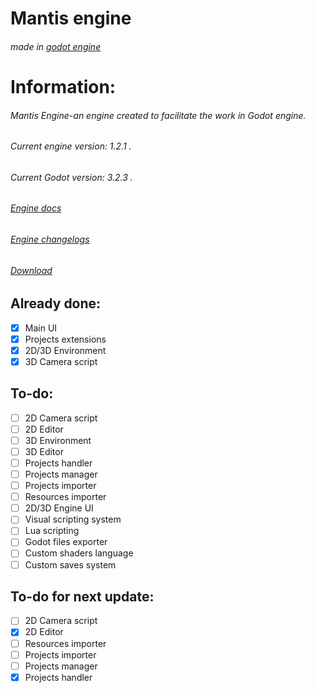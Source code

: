 # Mantis engine
###### made in [godot engine](https://godotengine.org/)

# Information:
   ###### Mantis Engine-an engine created to facilitate the work in Godot engine.
   ###### Current engine version: 1.2.1 .
   ###### Current Godot version: 3.2.3 .
   ###### [Engine docs](https://github.com/tapxyh4ik/mantis-engine/blob/main/DOCS.md)
   ###### [Engine changelogs](https://github.com/tapxyh4ik/mantis-engine/blob/main/CHANGELOGS.md)
   ###### [Download](https://github.com/tapxyh4ik/mantis-engine/releases)

## Already done:
- [x] Main UI
- [x] Projects extensions
- [X] 2D/3D Environment
- [X] 3D Camera script
## To-do:
- [ ] 2D Camera script
- [ ] 2D Editor
- [ ] 3D Environment
- [ ] 3D Editor
- [ ] Projects handler
- [ ] Projects manager
- [ ] Projects importer
- [ ] Resources importer
- [ ] 2D/3D Engine UI
- [ ] Visual scripting system
- [ ] Lua scripting
- [ ] Godot files exporter
- [ ] Custom shaders language
- [ ] Custom saves system
## To-do for next update:
- [ ] 2D Camera script
- [x] 2D Editor
- [ ] Resources importer
- [ ] Projects importer
- [ ] Projects manager
- [x] Projects handler
